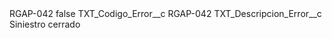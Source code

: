 <?xml version="1.0" encoding="UTF-8"?>
<CustomMetadata xmlns="http://soap.sforce.com/2006/04/metadata" xmlns:xsi="http://www.w3.org/2001/XMLSchema-instance" xmlns:xsd="http://www.w3.org/2001/XMLSchema">
    <label>RGAP-042</label>
    <protected>false</protected>
    <values>
        <field>TXT_Codigo_Error__c</field>
        <value xsi:type="xsd:string">RGAP-042</value>
    </values>
    <values>
        <field>TXT_Descripcion_Error__c</field>
        <value xsi:type="xsd:string">Siniestro cerrado</value>
    </values>
</CustomMetadata>
